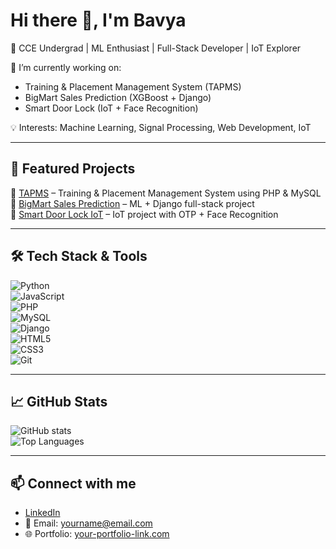 # Hi there 👋, I'm Bavya  

🚀 CCE Undergrad | ML Enthusiast | Full-Stack Developer | IoT Explorer  

🌱 I’m currently working on:  
- Training & Placement Management System (TAPMS)  
- BigMart Sales Prediction (XGBoost + Django)  
- Smart Door Lock (IoT + Face Recognition)  

💡 Interests: Machine Learning, Signal Processing, Web Development, IoT  

---

## 📌 Featured Projects  
🔹 [TAPMS](https://github.com/yourusername/TAPMS) – Training & Placement Management System using PHP & MySQL  
🔹 [BigMart Sales Prediction](https://github.com/yourusername/BigMart-Sales) – ML + Django full-stack project  
🔹 [Smart Door Lock IoT](https://github.com/yourusername/Smart-Door-Lock) – IoT project with OTP + Face Recognition  

---

## 🛠️ Tech Stack & Tools
![Python](https://img.shields.io/badge/-Python-blue?logo=python&logoColor=white)  
![JavaScript](https://img.shields.io/badge/-JavaScript-yellow?logo=javascript&logoColor=black)  
![PHP](https://img.shields.io/badge/-PHP-777BB4?logo=php&logoColor=white)  
![MySQL](https://img.shields.io/badge/-MySQL-blue?logo=mysql&logoColor=white)  
![Django](https://img.shields.io/badge/-Django-green?logo=django&logoColor=white)  
![HTML5](https://img.shields.io/badge/-HTML-orange?logo=html5&logoColor=white)  
![CSS3](https://img.shields.io/badge/-CSS-blue?logo=css3&logoColor=white)  
![Git](https://img.shields.io/badge/-Git-black?logo=git&logoColor=orange)  

---

## 📈 GitHub Stats
![GitHub stats](https://github-readme-stats.vercel.app/api?username=yourusername&show_icons=true&theme=radical)  
![Top Languages](https://github-readme-stats.vercel.app/api/top-langs/?username=yourusername&layout=compact&theme=radical)  

---

## 📫 Connect with me
- [LinkedIn](https://linkedin.com/in/your-linkedin)  
- 📧 Email: yourname@email.com  
- 🌐 Portfolio: [your-portfolio-link.com](https://your-portfolio-link.com)  

